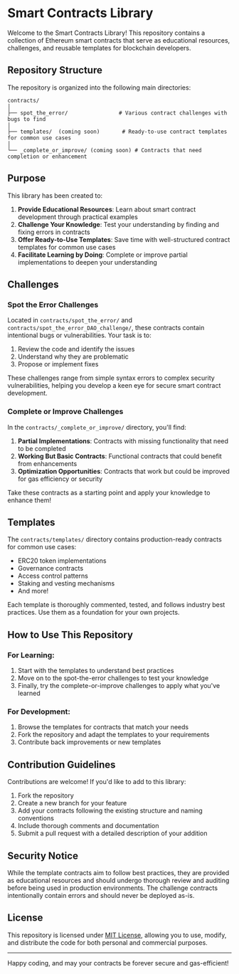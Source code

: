 # Smart Contracts Library

Welcome to the Smart Contracts Library! This repository contains a collection of Ethereum smart contracts that serve as educational resources, challenges, and reusable templates for blockchain developers.

## Repository Structure

The repository is organized into the following main directories:

```
contracts/
│
├── spot_the_error/                # Various contract challenges with bugs to find
│
├── templates/  (coming soon)       # Ready-to-use contract templates for common use cases
│
└── _complete_or_improve/ (coming soon) # Contracts that need completion or enhancement
```

## Purpose

This library has been created to:

1. **Provide Educational Resources**: Learn about smart contract development through practical examples
2. **Challenge Your Knowledge**: Test your understanding by finding and fixing errors in contracts
3. **Offer Ready-to-Use Templates**: Save time with well-structured contract templates for common use cases
4. **Facilitate Learning by Doing**: Complete or improve partial implementations to deepen your understanding

## Challenges

### Spot the Error Challenges

Located in `contracts/spot_the_error/` and `contracts/spot_the_error_DAO_challenge/`, these contracts contain intentional bugs or vulnerabilities. Your task is to:

1. Review the code and identify the issues
2. Understand why they are problematic
3. Propose or implement fixes

These challenges range from simple syntax errors to complex security vulnerabilities, helping you develop a keen eye for secure smart contract development.

### Complete or Improve Challenges

In the `contracts/_complete_or_improve/` directory, you'll find:

1. **Partial Implementations**: Contracts with missing functionality that need to be completed
2. **Working But Basic Contracts**: Functional contracts that could benefit from enhancements
3. **Optimization Opportunities**: Contracts that work but could be improved for gas efficiency or security

Take these contracts as a starting point and apply your knowledge to enhance them!

## Templates

The `contracts/templates/` directory contains production-ready contracts for common use cases:

- ERC20 token implementations
- Governance contracts
- Access control patterns
- Staking and vesting mechanisms
- And more!

Each template is thoroughly commented, tested, and follows industry best practices. Use them as a foundation for your own projects.

## How to Use This Repository

### For Learning:

1. Start with the templates to understand best practices
2. Move on to the spot-the-error challenges to test your knowledge
3. Finally, try the complete-or-improve challenges to apply what you've learned

### For Development:

1. Browse the templates for contracts that match your needs
2. Fork the repository and adapt the templates to your requirements
3. Contribute back improvements or new templates

## Contribution Guidelines

Contributions are welcome! If you'd like to add to this library:

1. Fork the repository
2. Create a new branch for your feature
3. Add your contracts following the existing structure and naming conventions
4. Include thorough comments and documentation
5. Submit a pull request with a detailed description of your addition

## Security Notice

While the template contracts aim to follow best practices, they are provided as educational resources and should undergo thorough review and auditing before being used in production environments. The challenge contracts intentionally contain errors and should never be deployed as-is.

## License

This repository is licensed under [MIT License](LICENSE.md), allowing you to use, modify, and distribute the code for both personal and commercial purposes.

---

Happy coding, and may your contracts be forever secure and gas-efficient!
